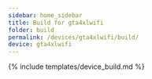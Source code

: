 ```yaml
---
sidebar: home_sidebar
title: Build for gta4xlwifi
folder: build
permalink: /devices/gta4xlwifi/build/
device: gta4xlwifi
---
```

{% include templates/device_build.md %}
